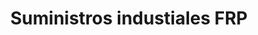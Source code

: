 ---
title: "Suministros industiales FRP"
url: /lecheria/suministros-industiales-frp/
shop: Eisenwaren
---